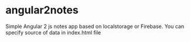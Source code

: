 # angular2notes
Simple Angular 2 js notes app based on localstorage or Firebase.
You can specify source of data in index.html file

